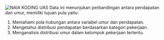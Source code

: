 ![NAIA KODING UAS](https://github.com/naiaalia/TUGASUAS-NAIAFITRAHALIA-AKUNTANSI-334/assets/167080612/6700ecd4-70f5-4dcc-ae6a-96750305a738)
Data ini menunjukan perbandingan antara pendapatan dan umur, memiliki tujuan pula yaitu:
1.	Memahami pola hubungan antara variabel umur dan pendapatan.
2.	Mengetahui distribusi pendapatan berdasarkan kategori pekerjaan.
3.	Menganalisis distribusi umur dalam kelompok pekerjaan tertentu.
